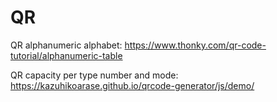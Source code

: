 # QR

QR alphanumeric alphabet: https://www.thonky.com/qr-code-tutorial/alphanumeric-table

QR capacity per type number and mode: https://kazuhikoarase.github.io/qrcode-generator/js/demo/
